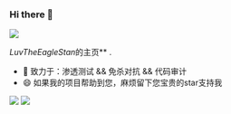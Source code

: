 
### Hi there 👋
<img src="https://readme-typing-svg.herokuapp.com/?lines=Hi!%20There!%20;Welcome%20to%20the%20LuvTheEagleStan's%20principal%20sheet!&font=Roboto" />

*LuvTheEagleStan*的主页** .

- 🔭 致力于：渗透测试 && 免杀对抗 && 代码审计
- 😄 如果我的项目帮助到您，麻烦留下您宝贵的star支持我

![](https://github-readme-stats.vercel.app/api?username=LuvTheEagleStan&show_icons=true&theme=blue&count_private=true)
![](https://github-readme-stats.vercel.app/api/top-langs/?username=LuvTheEagleStan&theme=blue&layout=compact)

